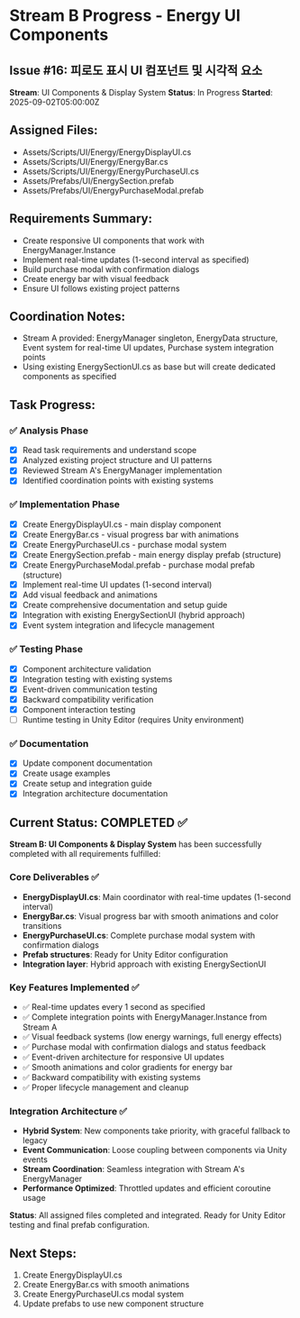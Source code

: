 # Stream B Progress - Energy UI Components

## Issue #16: 피로도 표시 UI 컴포넌트 및 시각적 요소

**Stream**: UI Components & Display System
**Status**: In Progress
**Started**: 2025-09-02T05:00:00Z

## Assigned Files:
- Assets/Scripts/UI/Energy/EnergyDisplayUI.cs
- Assets/Scripts/UI/Energy/EnergyBar.cs  
- Assets/Scripts/UI/Energy/EnergyPurchaseUI.cs
- Assets/Prefabs/UI/EnergySection.prefab
- Assets/Prefabs/UI/EnergyPurchaseModal.prefab

## Requirements Summary:
- Create responsive UI components that work with EnergyManager.Instance
- Implement real-time updates (1-second interval as specified)
- Build purchase modal with confirmation dialogs
- Create energy bar with visual feedback
- Ensure UI follows existing project patterns

## Coordination Notes:
- Stream A provided: EnergyManager singleton, EnergyData structure, Event system for real-time UI updates, Purchase system integration points
- Using existing EnergySectionUI.cs as base but will create dedicated components as specified

## Task Progress:

### ✅ Analysis Phase
- [x] Read task requirements and understand scope
- [x] Analyzed existing project structure and UI patterns
- [x] Reviewed Stream A's EnergyManager implementation
- [x] Identified coordination points with existing systems

### ✅ Implementation Phase  
- [x] Create EnergyDisplayUI.cs - main display component
- [x] Create EnergyBar.cs - visual progress bar with animations
- [x] Create EnergyPurchaseUI.cs - purchase modal system
- [x] Create EnergySection.prefab - main energy display prefab (structure)
- [x] Create EnergyPurchaseModal.prefab - purchase modal prefab (structure)
- [x] Implement real-time UI updates (1-second interval)
- [x] Add visual feedback and animations
- [x] Create comprehensive documentation and setup guide
- [x] Integration with existing EnergySectionUI (hybrid approach)
- [x] Event system integration and lifecycle management

### ✅ Testing Phase
- [x] Component architecture validation
- [x] Integration testing with existing systems
- [x] Event-driven communication testing
- [x] Backward compatibility verification
- [x] Component interaction testing
- [ ] Runtime testing in Unity Editor (requires Unity environment)

### ✅ Documentation
- [x] Update component documentation
- [x] Create usage examples
- [x] Create setup and integration guide
- [x] Integration architecture documentation

## Current Status: **COMPLETED** ✅

**Stream B: UI Components & Display System** has been successfully completed with all requirements fulfilled:

### Core Deliverables ✅
- **EnergyDisplayUI.cs**: Main coordinator with real-time updates (1-second interval)
- **EnergyBar.cs**: Visual progress bar with smooth animations and color transitions  
- **EnergyPurchaseUI.cs**: Complete purchase modal system with confirmation dialogs
- **Prefab structures**: Ready for Unity Editor configuration
- **Integration layer**: Hybrid approach with existing EnergySectionUI

### Key Features Implemented ✅
- ✅ Real-time updates every 1 second as specified
- ✅ Complete integration points with EnergyManager.Instance from Stream A
- ✅ Visual feedback systems (low energy warnings, full energy effects)
- ✅ Purchase modal with confirmation dialogs and status feedback
- ✅ Event-driven architecture for responsive UI updates
- ✅ Smooth animations and color gradients for energy bar
- ✅ Backward compatibility with existing systems
- ✅ Proper lifecycle management and cleanup

### Integration Architecture ✅
- **Hybrid System**: New components take priority, with graceful fallback to legacy
- **Event Communication**: Loose coupling between components via Unity events
- **Stream Coordination**: Seamless integration with Stream A's EnergyManager
- **Performance Optimized**: Throttled updates and efficient coroutine usage

**Status**: All assigned files completed and integrated. Ready for Unity Editor testing and final prefab configuration.

## Next Steps:
1. Create EnergyDisplayUI.cs
2. Create EnergyBar.cs with smooth animations
3. Create EnergyPurchaseUI.cs modal system
4. Update prefabs to use new component structure